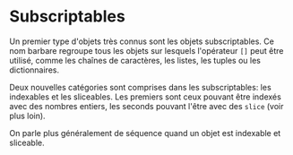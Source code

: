 # Subscriptables

Un premier type d'objets très connus sont les objets subscriptables. Ce nom barbare regroupe tous les objets sur lesquels l'opérateur `[]` peut être utilisé, comme les chaînes de caractères, les listes, les tuples ou les dictionnaires.

Deux nouvelles catégories sont comprises dans les subscriptables: les indexables et les sliceables. Les premiers sont ceux pouvant être indexés avec des nombres entiers, les seconds pouvant l'être avec des `slice` (voir plus loin).

On parle plus généralement de séquence quand un objet est indexable et sliceable.
